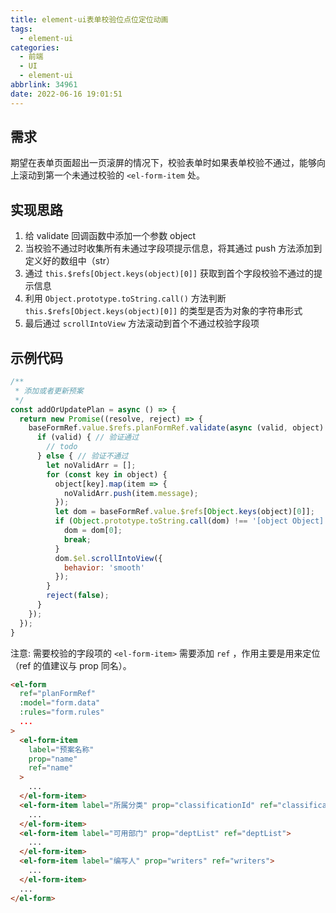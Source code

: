 ```yaml
---
title: element-ui表单校验位点位定位动画
tags:
  - element-ui
categories:
  - 前端
  - UI
  - element-ui
abbrlink: 34961
date: 2022-06-16 19:01:51
---
```


## 需求

期望在表单页面超出一页滚屏的情况下，校验表单时如果表单校验不通过，能够向上滚动到第一个未通过校验的 `<el-form-item` 处。

<!-- more -->

## 实现思路

1. 给 validate 回调函数中添加一个参数 object
2. 当校验不通过时收集所有未通过字段项提示信息，将其通过 push 方法添加到定义好的数组中（str）
3. 通过 `this.$refs[Object.keys(object)[0]]` 获取到首个字段校验不通过的提示信息
4. 利用 `Object.prototype.toString.call()` 方法判断 `this.$refs[Object.keys(object)[0]]` 的类型是否为对象的字符串形式
5. 最后通过 `scrollIntoView` 方法滚动到首个不通过校验字段项

## 示例代码

```js
/**
 * 添加或者更新预案
 */
const addOrUpdatePlan = async () => {
  return new Promise((resolve, reject) => {
    baseFormRef.value.$refs.planFormRef.validate(async (valid, object) => {
      if (valid) { // 验证通过
        // todo
      } else { // 验证不通过
        let noValidArr = [];
        for (const key in object) {
          object[key].map(item => {
            noValidArr.push(item.message);
          });
          let dom = baseFormRef.value.$refs[Object.keys(object)[0]];
          if (Object.prototype.toString.call(dom) !== '[object Object]') {
            dom = dom[0];
            break;
          }
          dom.$el.scrollIntoView({
            behavior: 'smooth'
          });
        }
        reject(false);
      }
    });
  });
}
```

注意: 需要校验的字段项的 `<el-form-item>` 需要添加 `ref` ，作用主要是用来定位（ref 的值建议与 prop 同名）。

```html
<el-form
  ref="planFormRef"
  :model="form.data"
  :rules="form.rules"
  ...
>
  <el-form-item
    label="预案名称"
    prop="name"
    ref="name"
  >
    ...
  </el-form-item>
  <el-form-item label="所属分类" prop="classificationId" ref="classificationId">
    ...
  </el-form-item>
  <el-form-item label="可用部门" prop="deptList" ref="deptList">
    ...
  </el-form-item>
  <el-form-item label="编写人" prop="writers" ref="writers">
    ...
  </el-form-item>
  ...
</el-form>
```